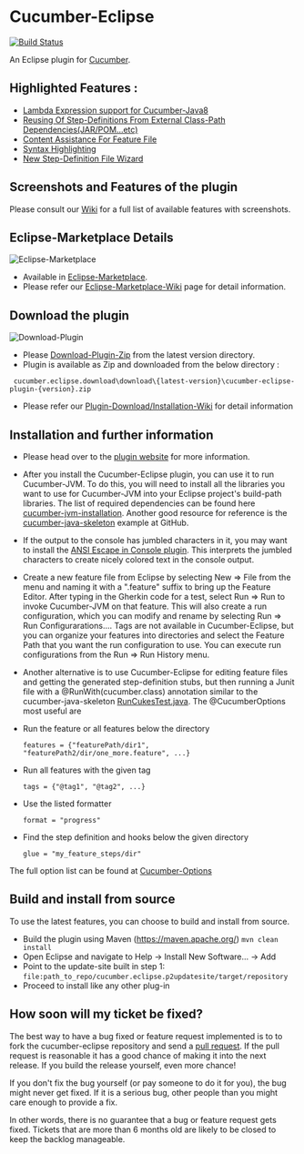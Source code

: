 # Cucumber-Eclipse

[![Build Status](https://travis-ci.org/cucumber/cucumber-eclipse.svg?branch=master)](https://travis-ci.org/cucumber/cucumber-eclipse)

An Eclipse plugin for [Cucumber](https://cucumber.io/).


## Highlighted Features :

- [Lambda Expression support for Cucumber-Java8](https://github.com/cucumber/cucumber-eclipse/wiki/Lambda-Expression-support-for-Cucumber-Java8)
- [Reusing Of Step-Definitions From External Class-Path Dependencies(JAR/POM...etc)](https://github.com/cucumber/cucumber-eclipse/wiki/Reusing-Of-Step-Definitions-From-External-Class-Path-Dependencies(JAR-POM...etc))
- [Content Assistance For Feature File](https://github.com/cucumber/cucumber-eclipse/wiki/Content-Assistance-for-feature-file)
- [Syntax Highlighting](https://github.com/cucumber/cucumber-eclipse/wiki/I18n-Syntax-highlighting)
- [New Step-Definition File Wizard](https://github.com/cucumber/cucumber-eclipse/wiki/New-Step-Definition-File-Wizard)

## Screenshots and Features of the plugin
Please consult our [Wiki](https://github.com/cucumber/cucumber-eclipse/wiki) for a full list of available features with screenshots.


## Eclipse-Marketplace Details

![Eclipse-Marketplace](https://github.com/cucumber/cucumber-eclipse/blob/gh-pages/images/EclipseMarketPPlace.png)

- Available in [Eclipse-Marketplace](https://marketplace.eclipse.org/content/cucumber-eclipse-plugin).
- Please refer our [Eclipse-Marketplace-Wiki](https://github.com/cucumber/cucumber-eclipse/wiki/Eclipse-Market-Place-For-Cucumber-Eclipse-Plugin) page for detail information.

## Download the plugin
![Download-Plugin](https://github.com/cucumber/cucumber-eclipse/blob/gh-pages/images/Download.png)
- Please [Download-Plugin-Zip](https://github.com/cucumber/cucumber-eclipse/tree/master/cucumber.eclipse.download/download) from the latest version directory.
- Plugin is available as Zip and downloaded from the below directory : 
```gherkin
 cucumber.eclipse.download\download\{latest-version}\cucumber-eclipse-plugin-{version}.zip
```
- Please refer our [Plugin-Download/Installation-Wiki](https://github.com/cucumber/cucumber-eclipse/wiki/Download-and-Install-Plugin-From-Zip) for detail information

## Installation and further information

- Please head over to the [plugin website](http://cucumber.github.com/cucumber-eclipse) for more information.

- After you install the Cucumber-Eclipse plugin, you can use it to run Cucumber-JVM. To do this, you will need to install all the libraries you want to use for Cucumber-JVM into your Eclipse project's build-path libraries. The list of required dependencies can be found here [cucumber-jvm-installation](https://docs.cucumber.io/installation/java/). Another good resource for reference is the [cucumber-java-skeleton](https://github.com/cucumber/cucumber-java-skeleton/) example at GitHub.

- If the output to the console has jumbled characters in it, you may want to install the [ANSI Escape in Console plugin](https://marketplace.eclipse.org/content/ansi-escape-console). This interprets the jumbled characters to create nicely colored text in the console output.

- Create a new feature file from Eclipse by selecting New => File from the menu and naming it with a ".feature" suffix to bring up the Feature Editor. After typing in the Gherkin code for a test, select Run => Run to invoke Cucumber-JVM on that feature. This will also create a run configuration, which you can modify and rename by selecting Run => Run Configurarations.... Tags are not available in Cucumber-Eclipse, but you can organize your features into directories and select the Feature Path that you want the run configuration to use. You can execute run configurations from the Run => Run History menu.

- Another alternative is to use Cucumber-Eclipse for editing feature files and getting the generated step-definition stubs, but then running a Junit file with a @RunWith(cucumber.class) annotation similar to the cucumber-java-skeleton [RunCukesTest.java](https://github.com/cucumber/cucumber-java-skeleton/blob/master/src/test/java/skeleton/RunCukesTest.java). The @CucumberOptions most useful are

* Run the feature or all features below the directory
  ```gherkin
  features = {"featurePath/dir1", "featurePath2/dir/one_more.feature", ...}
  ```

* Run all features with the given tag
  ```gherkin
  tags = {"@tag1", "@tag2", ...}
  ```

* Use the listed formatter
  ```gherkin
  format = "progress"
  ```

* Find the step definition and hooks below the given directory
  ```gherkin
  glue = "my_feature_steps/dir"
  ```

The full option list can be found at [Cucumber-Options](https://github.com/cucumber/cucumber-jvm/blob/master/core/src/main/java/cucumber/api/CucumberOptions.java)

## Build and install from source

To use the latest features, you can choose to build and install from source.

- Build the plugin using Maven (https://maven.apache.org/) <code>mvn clean install</code>
- Open Eclipse and navigate to Help -> Install New Software... -> Add
- Point to the update-site built in step 1: <code>file:path_to_repo/cucumber.eclipse.p2updatesite/target/repository</code>
- Proceed to install like any other plug-in

## How soon will my ticket be fixed?

The best way to have a bug fixed or feature request implemented is to
to fork the cucumber-eclipse repository and send a
[pull request](http://help.github.com/send-pull-requests/).
If the pull request is reasonable it has a good chance of
making it into the next release. If you build the release yourself, even more chance!

If you don't fix the bug yourself (or pay someone to do it for you), the bug might never get fixed. If it is a serious
bug, other people than you might care enough to provide a fix.

In other words, there is no guarantee that a bug or feature request gets fixed. Tickets that are more than 6 months old
are likely to be closed to keep the backlog manageable.
